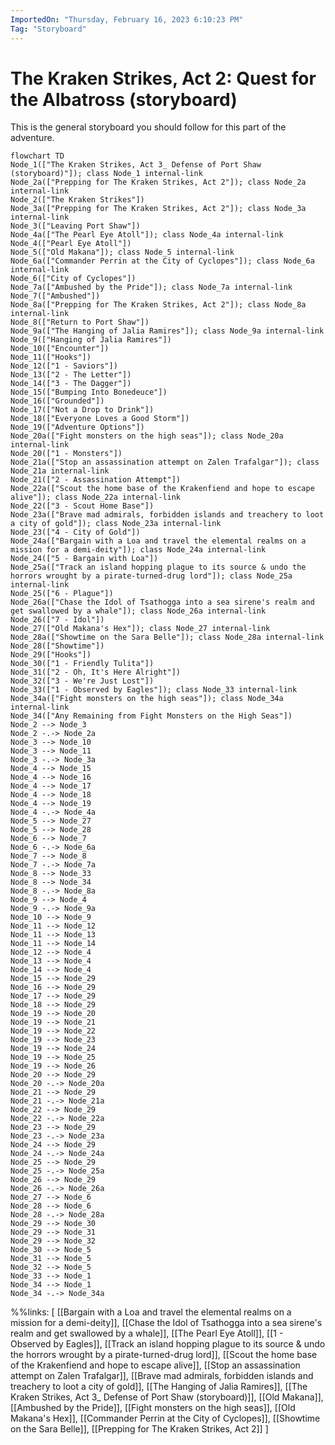```yaml
---
ImportedOn: "Thursday, February 16, 2023 6:10:23 PM"
Tag: "Storyboard"
---
```

# The Kraken Strikes, Act 2: Quest for the Albatross (storyboard)
This is the general storyboard you should follow for this part of the adventure.
```mermaid
flowchart TD
Node_1(["The Kraken Strikes, Act 3_ Defense of Port Shaw (storyboard)"]); class Node_1 internal-link
Node_2a(["Prepping for The Kraken Strikes, Act 2"]); class Node_2a internal-link
Node_2(["The Kraken Strikes"])
Node_3a(["Prepping for The Kraken Strikes, Act 2"]); class Node_3a internal-link
Node_3(["Leaving Port Shaw"])
Node_4a(["The Pearl Eye Atoll"]); class Node_4a internal-link
Node_4(["Pearl Eye Atoll"])
Node_5(["Old Makana"]); class Node_5 internal-link
Node_6a(["Commander Perrin at the City of Cyclopes"]); class Node_6a internal-link
Node_6(["City of Cyclopes"])
Node_7a(["Ambushed by the Pride"]); class Node_7a internal-link
Node_7(["Ambushed"])
Node_8a(["Prepping for The Kraken Strikes, Act 2"]); class Node_8a internal-link
Node_8(["Return to Port Shaw"])
Node_9a(["The Hanging of Jalia Ramires"]); class Node_9a internal-link
Node_9(["Hanging of Jalia Ramires"])
Node_10(["Encounter"])
Node_11(["Hooks"])
Node_12(["1 - Saviors"])
Node_13(["2 - The Letter"])
Node_14(["3 - The Dagger"])
Node_15(["Bumping Into Bonedeuce"])
Node_16(["Grounded"])
Node_17(["Not a Drop to Drink"])
Node_18(["Everyone Loves a Good Storm"])
Node_19(["Adventure Options"])
Node_20a(["Fight monsters on the high seas"]); class Node_20a internal-link
Node_20(["1 - Monsters"])
Node_21a(["Stop an assassination attempt on Zalen Trafalgar"]); class Node_21a internal-link
Node_21(["2 - Assassination Attempt"])
Node_22a(["Scout the home base of the Krakenfiend and hope to escape alive"]); class Node_22a internal-link
Node_22(["3 - Scout Home Base"])
Node_23a(["Brave mad admirals, forbidden islands and treachery to loot a city of gold"]); class Node_23a internal-link
Node_23(["4 - City of Gold"])
Node_24a(["Bargain with a Loa and travel the elemental realms on a mission for a demi-deity"]); class Node_24a internal-link
Node_24(["5 - Bargain with Loa"])
Node_25a(["Track an island hopping plague to its source & undo the horrors wrought by a pirate-turned-drug lord"]); class Node_25a internal-link
Node_25(["6 - Plague"])
Node_26a(["Chase the Idol of Tsathogga into a sea sirene's realm and get swallowed by a whale"]); class Node_26a internal-link
Node_26(["7 - Idol"])
Node_27(["Old Makana's Hex"]); class Node_27 internal-link
Node_28a(["Showtime on the Sara Belle"]); class Node_28a internal-link
Node_28(["Showtime"])
Node_29(["Hooks"])
Node_30(["1 - Friendly Tulita"])
Node_31(["2 - Oh, It's Here Alright"])
Node_32(["3 - We're Just Lost"])
Node_33(["1 - Observed by Eagles"]); class Node_33 internal-link
Node_34a(["Fight monsters on the high seas"]); class Node_34a internal-link
Node_34(["Any Remaining from Fight Monsters on the High Seas"])
Node_2 --> Node_3
Node_2 -.-> Node_2a
Node_3 --> Node_10
Node_3 --> Node_11
Node_3 -.-> Node_3a
Node_4 --> Node_15
Node_4 --> Node_16
Node_4 --> Node_17
Node_4 --> Node_18
Node_4 --> Node_19
Node_4 -.-> Node_4a
Node_5 --> Node_27
Node_5 --> Node_28
Node_6 --> Node_7
Node_6 -.-> Node_6a
Node_7 --> Node_8
Node_7 -.-> Node_7a
Node_8 --> Node_33
Node_8 --> Node_34
Node_8 -.-> Node_8a
Node_9 --> Node_4
Node_9 -.-> Node_9a
Node_10 --> Node_9
Node_11 --> Node_12
Node_11 --> Node_13
Node_11 --> Node_14
Node_12 --> Node_4
Node_13 --> Node_4
Node_14 --> Node_4
Node_15 --> Node_29
Node_16 --> Node_29
Node_17 --> Node_29
Node_18 --> Node_29
Node_19 --> Node_20
Node_19 --> Node_21
Node_19 --> Node_22
Node_19 --> Node_23
Node_19 --> Node_24
Node_19 --> Node_25
Node_19 --> Node_26
Node_20 --> Node_29
Node_20 -.-> Node_20a
Node_21 --> Node_29
Node_21 -.-> Node_21a
Node_22 --> Node_29
Node_22 -.-> Node_22a
Node_23 --> Node_29
Node_23 -.-> Node_23a
Node_24 --> Node_29
Node_24 -.-> Node_24a
Node_25 --> Node_29
Node_25 -.-> Node_25a
Node_26 --> Node_29
Node_26 -.-> Node_26a
Node_27 --> Node_6
Node_28 --> Node_6
Node_28 -.-> Node_28a
Node_29 --> Node_30
Node_29 --> Node_31
Node_29 --> Node_32
Node_30 --> Node_5
Node_31 --> Node_5
Node_32 --> Node_5
Node_33 --> Node_1
Node_34 --> Node_1
Node_34 -.-> Node_34a
```
%%links: [ [[Bargain with a Loa and travel the elemental realms on a mission for a demi-deity]], [[Chase the Idol of Tsathogga into a sea sirene's realm and get swallowed by a whale]], [[The Pearl Eye Atoll]], [[1 - Observed by Eagles]], [[Track an island hopping plague to its source & undo the horrors wrought by a pirate-turned-drug lord]], [[Scout the home base of the Krakenfiend and hope to escape alive]], [[Stop an assassination attempt on Zalen Trafalgar]], [[Brave mad admirals, forbidden islands and treachery to loot a city of gold]], [[The Hanging of Jalia Ramires]], [[The Kraken Strikes, Act 3_ Defense of Port Shaw (storyboard)]], [[Old Makana]], [[Ambushed by the Pride]], [[Fight monsters on the high seas]], [[Old Makana's Hex]], [[Commander Perrin at the City of Cyclopes]], [[Showtime on the Sara Belle]], [[Prepping for The Kraken Strikes, Act 2]] ]
